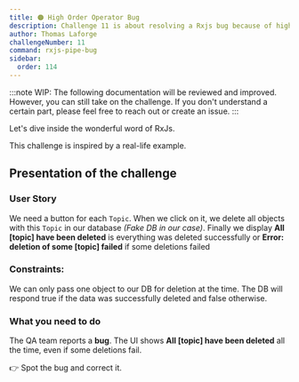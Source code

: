 ```yaml
---
title: 🟠 High Order Operator Bug
description: Challenge 11 is about resolving a Rxjs bug because of high order operators
author: Thomas Laforge
challengeNumber: 11
command: rxjs-pipe-bug
sidebar:
  order: 114
---
```


:::note
WIP: The following documentation will be reviewed and improved. However, you can still take on the challenge. If you don't understand a certain part, please feel free to reach out or create an issue.
:::

Let's dive inside the wonderful word of RxJs.

This challenge is inspired by a real-life example.

## Presentation of the challenge

### User Story

We need a button for each `Topic`. When we click on it, we delete all objects with this `Topic` in our database _(Fake DB in our case)_. Finally we display **All [topic] have been deleted** is everything was deleted successfully or **Error: deletion of some [topic] failed** if some deletions failed

### Constraints:

We can only pass one object to our DB for deletion at the time. The DB will respond true if the data was successfully deleted and false otherwise.

### What you need to do

The QA team reports a **bug**. The UI shows **All [topic] have been deleted** all the time, even if some deletions fail.

👉 Spot the bug and correct it.
